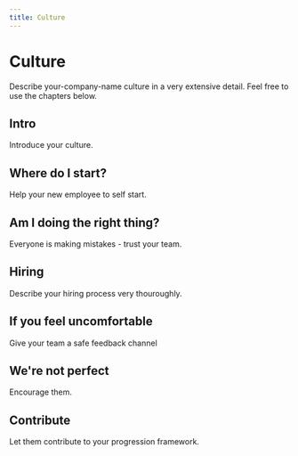 ```yaml
---
title: Culture
---
```


# Culture

Describe your-company-name culture in a very extensive detail. Feel free to use the chapters below.


## Intro
Introduce your culture.

## Where do I start?
Help your new employee to self start.

## Am I doing the right thing?
Everyone is making mistakes - trust your team.

## Hiring
Describe your hiring process very thouroughly.

## If you feel uncomfortable
Give your team a safe feedback channel

## We're not perfect
Encourage them.

## Contribute
Let them contribute to your progression framework.
